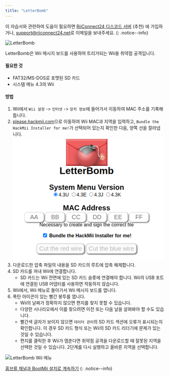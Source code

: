 ```yaml
---
title: "LetterBomb"
---
```


이 자습서와 관련하여 도움이 필요하면 [RiiConnect24 디스코드 서버](https://discord.gg/rc24) (추천) 에 가입하거나, [support@riiconnect24.net](mailto:support@riiconnect24.net)로 이메일을 보내주세요.
{: .notice--info}

![LetterBomb](/images/letterbomb.png)

LetterBomb은 Wii 메시지 보드를 사용하여 트리거되는 Wii용 취약점 공격입니다.

#### 필요한 것
- FAT32/MS-DOS로 포맷된 SD 카드
- 시스템 메뉴 4.3의 Wii

#### 방법

1. Wii에서 `Wii 설정` -> `인터넷` -> `장치 정보`에 들어가서 이동하여 MAC 주소를 기록해 둡니다.
1. [please.hackmii.com](https://please.hackmii.com/)으로 이동하여 Wii MAC과 지역을 입력하고, `Bundle the HackMii Installer for me!`가 선택되어 있는지 확인한 다음, 양쪽 선을 잘라냅니다. ![HackMii 화면](/images/Wii/LetterBomb-PC.png)
1. 다운로드한 압축 파일의 내용을 SD 카드의 루트에 압축 해제합니다.
1. SD 카드를 꺼내 Wii에 연결합니다.
   - SD 카드는 Wii 전면에 있는 SD 카드 슬롯에 연결해야 합니다. Wii의 USB 포트에 연결된 USB 어댑터를 사용하면 작동하지 않습니다.
1. Wii에서, Wii 메뉴로 돌아가서 Wii 메시지 보드를 엽니다.
1. 폭탄 아이콘이 있는 빨간 봉투를 엽니다.
   - Wii의 날짜가 정확하지 않으면 편지를 찾지 못할 수 있습니다.
   - 다양한 시나리오에서 이를 찾으려면 이전 또는 다음 날을 살펴봐야 할 수도 있습니다.
   - 빨간색 글자가 보이지 않으면 `데이터 관리`의 SD 카드 섹션에 오류가 표시되는지 확인합니다. 이 경우 SD 카드 형식 또는 Wii의 SD 카드 리더기에 문제가 있는 것일 수 있습니다.
   - 편지를 클릭한 후 Wii가 멈춘다면 취약점 공격을 다운로드할 때 잘못된 지역을 선택한 것일 수 있습니다. 2단계를 다시 실행하고 올바른 지역을 선택합니다.

![LetterBomb Wii 메뉴](/images/Wii/LetterBomb-Wii.png)

[홈브류 채널과 BootMii 설치로 계속하기](hbc)
{: .notice--info}
